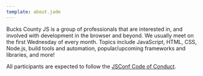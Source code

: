 ```yaml
---
template: about.jade
---
```


Bucks County JS is a group of professionals that are interested in, and
involved with development in the browser and beyond. We usually meet on the
first Wednesday of every month. Topics include JavaScript, HTML, CSS, Node.js,
build tools and automation, popular/upcoming frameworks and libraries, and
more!

All participants are expected to follow the [JSConf Code of Conduct](http://jsconf.com/codeofconduct.html).
